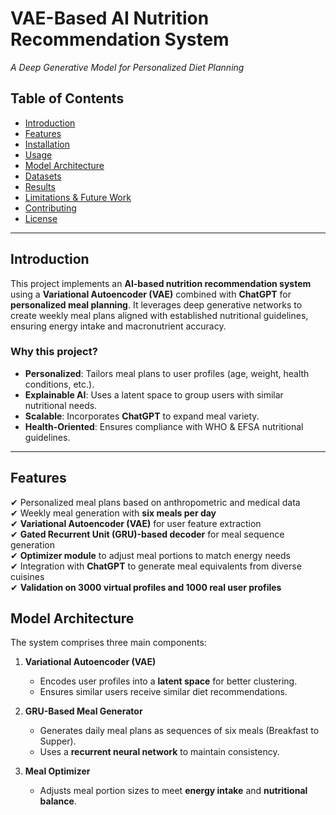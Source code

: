 # **VAE-Based AI Nutrition Recommendation System**
*A Deep Generative Model for Personalized Diet Planning*

## **Table of Contents**
- [Introduction](#introduction)
- [Features](#features)
- [Installation](#installation)
- [Usage](#usage)
- [Model Architecture](#model-architecture)
- [Datasets](#datasets)
- [Results](#results)
- [Limitations & Future Work](#limitations--future-work)
- [Contributing](#contributing)
- [License](#license)

---

## **Introduction**
This project implements an **AI-based nutrition recommendation system** using a **Variational Autoencoder (VAE)** combined with **ChatGPT** for **personalized meal planning**. It leverages deep generative networks to create weekly meal plans aligned with established nutritional guidelines, ensuring energy intake and macronutrient accuracy.

### **Why this project?**
- **Personalized**: Tailors meal plans to user profiles (age, weight, health conditions, etc.).
- **Explainable AI**: Uses a latent space to group users with similar nutritional needs.
- **Scalable**: Incorporates **ChatGPT** to expand meal variety.
- **Health-Oriented**: Ensures compliance with WHO & EFSA nutritional guidelines.

---

## **Features**
✔ Personalized meal plans based on anthropometric and medical data  
✔ Weekly meal generation with **six meals per day**  
✔ **Variational Autoencoder (VAE)** for user feature extraction  
✔ **Gated Recurrent Unit (GRU)-based decoder** for meal sequence generation  
✔ **Optimizer module** to adjust meal portions to match energy needs  
✔ Integration with **ChatGPT** to generate meal equivalents from diverse cuisines  
✔ **Validation on 3000 virtual profiles and 1000 real user profiles**  


## **Model Architecture**
The system comprises three main components:

1. **Variational Autoencoder (VAE)**  
   - Encodes user profiles into a **latent space** for better clustering.
   - Ensures similar users receive similar diet recommendations.

2. **GRU-Based Meal Generator**  
   - Generates daily meal plans as sequences of six meals (Breakfast to Supper).
   - Uses a **recurrent neural network** to maintain consistency.

3. **Meal Optimizer**  
   - Adjusts meal portion sizes to meet **energy intake** and **nutritional balance**.
